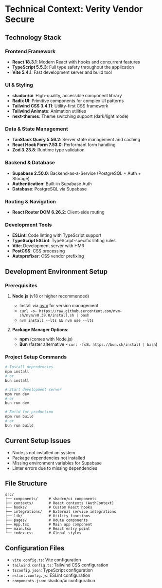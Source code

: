 # Technical Context: Verity Vendor Secure

## Technology Stack

### Frontend Framework
- **React 18.3.1**: Modern React with hooks and concurrent features
- **TypeScript 5.5.3**: Full type safety throughout the application
- **Vite 5.4.1**: Fast development server and build tool

### UI & Styling
- **shadcn/ui**: High-quality, accessible component library
- **Radix UI**: Primitive components for complex UI patterns
- **Tailwind CSS 3.4.11**: Utility-first CSS framework
- **Tailwind Animate**: Animation utilities
- **next-themes**: Theme switching support (dark/light mode)

### Data & State Management
- **TanStack Query 5.56.2**: Server state management and caching
- **React Hook Form 7.53.0**: Performant form handling
- **Zod 3.23.8**: Runtime type validation

### Backend & Database
- **Supabase 2.50.0**: Backend-as-a-Service (PostgreSQL + Auth + Storage)
- **Authentication**: Built-in Supabase Auth
- **Database**: PostgreSQL via Supabase

### Routing & Navigation
- **React Router DOM 6.26.2**: Client-side routing

### Development Tools
- **ESLint**: Code linting with TypeScript support  
- **TypeScript ESLint**: TypeScript-specific linting rules
- **Vite**: Development server with HMR
- **PostCSS**: CSS processing
- **Autoprefixer**: CSS vendor prefixing

## Development Environment Setup

### Prerequisites
1. **Node.js** (v18 or higher recommended)
   - Install via [nvm](https://github.com/nvm-sh/nvm) for version management
   - `curl -o- https://raw.githubusercontent.com/nvm-sh/nvm/v0.39.0/install.sh | bash`
   - `nvm install --lts && nvm use --lts`

2. **Package Manager Options**:
   - **npm** (comes with Node.js)
   - **Bun** (faster alternative - `curl -fsSL https://bun.sh/install | bash`)

### Project Setup Commands
```bash
# Install dependencies
npm install
# or
bun install

# Start development server
npm run dev
# or  
bun run dev

# Build for production
npm run build
# or
bun run build
```

## Current Setup Issues
- Node.js not installed on system
- Package dependencies not installed
- Missing environment variables for Supabase
- Linter errors due to missing dependencies

## File Structure
```
src/
├── components/     # shadcn/ui components
├── contexts/       # React contexts (AuthContext)
├── hooks/          # Custom React hooks
├── integrations/   # External service integrations
├── lib/            # Utility functions
├── pages/          # Route components
├── App.tsx         # Main app component
├── main.tsx        # React entry point
└── index.css       # Global styles
```

## Configuration Files
- `vite.config.ts`: Vite configuration
- `tailwind.config.ts`: Tailwind CSS configuration
- `tsconfig.json`: TypeScript configuration
- `eslint.config.js`: ESLint configuration
- `components.json`: shadcn/ui configuration 